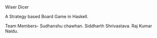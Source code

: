 Wiser Dicer

A Strategy based Board Game in Haskell.

Team Members-
Sudhanshu chawhan.
Siddharth Shrivastava.
Raj Kumar Naidu.
